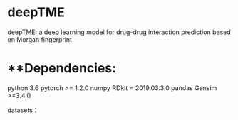 # deepTME
deepTME: a deep learning model for drug-drug interaction prediction based on Morgan fingerprint


# **Dependencies:
  python 3.6
  pytorch >= 1.2.0
  numpy
  RDkit = 2019.03.3.0
  pandas
  Gensim >=3.4.0
 

 
 datasets：
